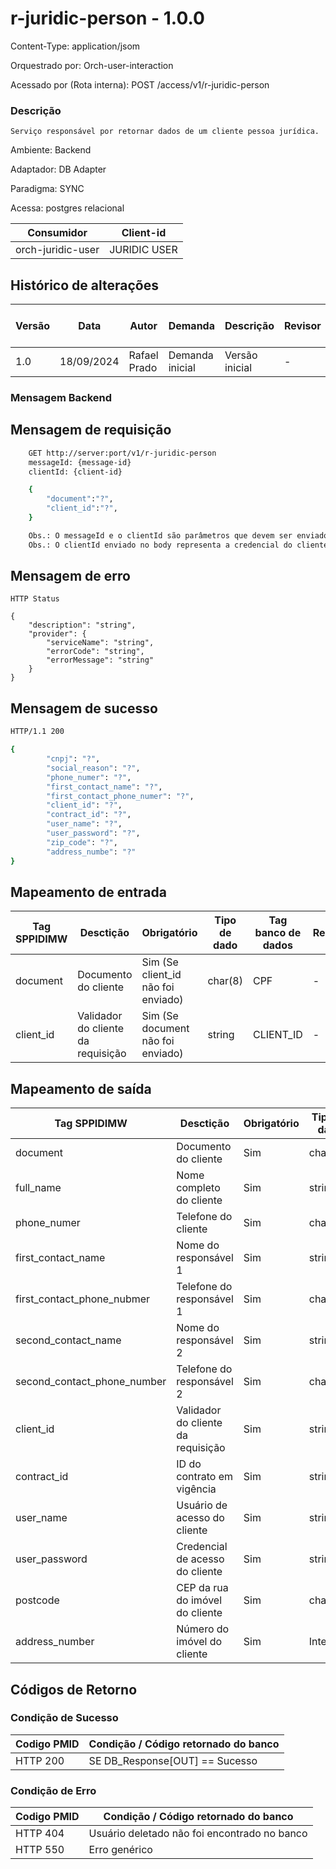 # r-juridic-person - 1.0.0

Content-Type: application/jsom

Orquestrado por: Orch-user-interaction

Acessado por (Rota interna): POST /access/v1/r-juridic-person

### Descrição
    Serviço responsável por retornar dados de um cliente pessoa jurídica.

Ambiente: Backend

Adaptador: DB Adapter

Paradigma: SYNC

Acessa: postgres relacional

|    Consumidor     |  Client-id   | 
|-------------------|--------------|
| orch-juridic-user | JURIDIC USER |

## Histórico de alterações
| Versão |    Data    |     Autor    |     Demanda     |    Descrição   | Revisor | Entrega em UAT |
|--------|------------|--------------|-----------------|----------------|---------|----------------|
| 1.0    | 18/09/2024 | Rafael Prado | Demanda inicial | Versão inicial | -       | -              |

### Mensagem Backend

## Mensagem de requisição

```bash
    GET http://server:port/v1/r-juridic-person
    messageId: {message-id}
    clientId: {client-id}

    {
        "document":"?",
        "client_id":"?",
    }

    Obs.: O messageId e o clientId são parâmetros que devem ser enviado no Header Http.
    Obs.: O clientId enviado no body representa a credencial do cliente.
```

## Mensagem de erro

```
HTTP Status

{
    "description": "string",
    "provider": {
        "serviceName": "string",
        "errorCode": "string",
        "errorMessage": "string"
    }
}
```

## Mensagem de sucesso

```bash
HTTP/1.1 200

{
        "cnpj": "?",
        "social_reason": "?",
        "phone_numer": "?",
        "first_contact_name": "?",
        "first_contact_phone_numer": "?",
        "client_id": "?",
        "contract_id": "?",
        "user_name": "?",
        "user_password": "?",
        "zip_code": "?",
        "address_numbe": "?"
}
```


## Mapeamento de entrada

|        Tag SPPIDIMW         |              Desctição             |             Obrigatório            |     Tipo de dado     |        Tag banco de dados       | Regra |
|-----------------------------|------------------------------------|------------------------------------|----------------------|---------------------------------|-------|
| document                    | Documento do cliente               | Sim (Se client_id não foi enviado) |  char(8)             |  CPF                            | -     |
| client_id                   | Validador do cliente da requisição | Sim (Se document não foi enviado)  |  string              |  CLIENT_ID                      | -     |



## Mapeamento de saída

|        Tag SPPIDIMW         |              Desctição             |     Obrigatório    |     Tipo de dado     | Regra |
|-----------------------------|------------------------------------|--------------------|----------------------|-------|
| document                    | Documento do cliente               | Sim                |  char(8)             | -     |
| full_name                   | Nome completo do cliente           | Sim                |  string              | -     |
| phone_numer                 | Telefone do cliente                | Sim                |  char(13)            | -     |
| first_contact_name          | Nome do responsável 1              | Sim                |  string              | -     |
| first_contact_phone_nubmer  | Telefone do responsável 1          | Sim                |  char(13)            | -     |
| second_contact_name         | Nome do responsável 2              | Sim                |  string              | -     |
| second_contact_phone_number | Telefone do responsável 2          | Sim                |  char(13)            | -     |
| client_id                   | Validador do cliente da requisição | Sim                |  string              | -     |
| contract_id                 | ID do contrato em vigência         | Sim                |  string              | -     |
| user_name                   | Usuário de acesso do cliente       | Sim                |  string              | -     |
| user_password               | Credencial de acesso do cliente    | Sim                |  string              | -     |
| postcode                    | CEP da rua do imóvel do cliente    | Sim                |  char(8)             | -     |
| address_number              | Número do imóvel do cliente        | Sim                |  Integer             | -     |



## Códigos de Retorno
### Condição de Sucesso

| Codigo PMID | Condição / Código retornado do banco  |
|-------------|---------------------------------------|
| HTTP 200	  | SE DB_Response[OUT] == Sucesso        |

### Condição de Erro

| Codigo PMID |         Condição / Código retornado do banco          |
|-------------|-------------------------------------------------------|
| HTTP 404	  | Usuário deletado não foi encontrado no banco          |
| HTTP 550	  | Erro genérico                                         |


